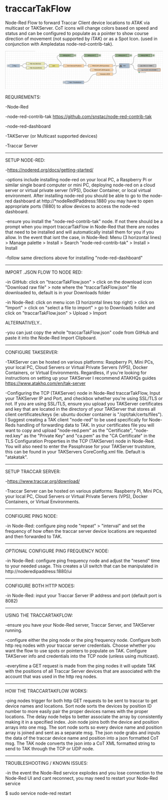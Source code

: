 # traccarTakFlow
Node-Red Flow to forward Traccar Client device locations to ATAK via multicast or TAKServer. CoT icons will change colors based on speed and status and can be configured to populate as a pointer to show course direction of movement (not supported by iTAK) or as a Spot Icon. (used in conjunction with Ampledatas node-red-contrib-tak).

![traccar flow](/screenshot1.png?raw=true "Node Red Flow")


REQUIREMENTS:

-Node-Red

-node-red-contrib-tak https://github.com/snstac/node-red-contrib-tak

-node-red-dashboard

-TAKServer (or Multicast supported devices)

-Traccar Server

-----------------------------

SETUP NODE-RED:

-https://nodered.org/docs/getting-started/

-options include installing node-red on your local PC, a Raspberry Pi or similar single board computer or mini PC, deploying node-red on a cloud server or virtual private server (VPS), Docker Container, or local virtual environment. After installing node-red you should be able to go to the node-red dashboard at http://*nodeRedIPaddress:1880 you may have to open appropriate ports (1880) to allow devices to access the node-red dashboard.

-ensure you install the "node-red-contrib-tak" node. If not there should be a prompt when you import traccarTakFlow in Node-Red that there are nodes that need to be installed and will automatically install them for you if you allow. In the event that isnt the case, in Node-Red: Menu (3 horizontal lines) > Manage palette > Install > Search "node-red-contrib-tak" > Install > Install

-follow same directions above for installing "node-red-dashboard"

-----------------------------

IMPORT .JSON FLOW TO NODE RED:

-in GitHub: click on "traccarTakFlow.json" > click on the download icon "Download raw file" > note where the "traccarTakFlow.json" file downloaded to, default is in your Downloads folder

-in Node-Red: click on menu icon (3 horizontal lines top right) > click on "Import" > click on "select a file to import" > go to Downloads folder and click on "traccarTakFlow.json" > Upload > Import

ALTERNATIVELY..

-you can just copy the whole "traccarTakFlow.json" code from GitHub and paste it into the Node-Red Import Clipboard.

-------------------------------

CONFIGURE TAKSERVER:

-TAKServer can be hosted on various platforms: Raspberry Pi, Mini PCs, your local PC, Cloud Servers or Virtual Private Servers (VPS), Docker Containers, or Virtual Environments. Regardless, if you're looking for instructions on setting up your TAKServer I recommend ATAKHQs guides https://www.atakhq.com/en/tak-server

-Configuring the TCP (TAKServer) node in Node-Red traccarTakFlow, Input your TAKServer IP and Port, and checkbox whether you're using SSL/TLS or not. If you are using SSL/TLS, ensure you upload you TAKServer certificates and key that are located in the directory of your TAKServer that stores all client certificates/keys (ie: ubuntu docker container is "/opt/tak/certs/files"). I Suggest creating a TAK client "node-red" to be used specifically for Node-Reds handling of forwarding data to TAK. In your certificates file you will want to copy and upload "node-red.pem" as the "Certificate", "node-red.key" as the "Private Key" and "ca.pem" as the "CA Certificate" in the TLS Configuration Properties in the TCP (TAKServer) node in Node-Red. You will also need to enter the Passphrase for your TAKServer truststore, this can be found in your TAKServers CoreConfig.xml file. Default is "atakatak".

-------------------------------

SETUP TRACCAR SERVER:

-https://www.traccar.org/download/

-Traccar Server can be hosted on various platforms: Raspberry Pi, Mini PCs, your local PC, Cloud Servers or Virtual Private Servers (VPS), Docker Containers, or Virtual Environments.

----------------------------------

CONFIGURE PING NODE:

-in Node-Red: configure ping node "repeat" > "interval" and set the frequency of how often the traccar server device locations are requested and then forwarded to TAK.

-----------------------------------

*OPTIONAL* CONFIGURE PING FREQUENCY NODE:

-in Node-Red: configure ping frequency node and adjust the "resend" time to your needed usage. This creates a UI switch that can be manipulated in http://noderedipaddress:1880/ui

-----------------------------------

CONFIGURE BOTH HTTP NODES:

-in Node-Red: input your Traccar Server IP address and port (default port is 8082)

-----------------------------------


USING THE TRACCARTAKFLOW:

-ensure you have your Node-Red server, Traccar Server, and TAKServer running.

-configure either the ping node or the ping frequency node. Configure both http req nodes with your traccar server credentials. Choose whether you want the flow to use spots or pointers to populate on TAK. Configure TAKServer info and credentials into the TCP node (unless using multicast).

-everytime a GET request is made from the ping nodes it will update TAK with the positions of all Traccar Server devices that are associated with the account that was used in the http req nodes.


------------------------------------

HOW THE TRACCARTAKFLOW WORKS:

-ping nodes trigger for both http GET requests to be sent to traccar to get device names and locations. Sort node sorts the devices by position ID number to more easily pair the proper devices names with the proper locations. The delay node helps to better associate the array by consistently making it in a specified index. Join node joins both the device and position arrays into one msg. The sort node sorts so every device name and position array is joined and sent as a separate msg. The json node grabs and inputs the data of the traccar device name and position into a json formatted CoT msg. The TAK node converts the json into a CoT XML formatted string to send to TAK through the TCP or UDP node.

--------------------------------------

TROUBLESHOOTING / KNOWN ISSUES:

-in the event the Node-Red service explodes and you lose connection to the Node-Red UI and cant reconnect, you may need to restart your Node-Red service

$ sudo service node-red restart


